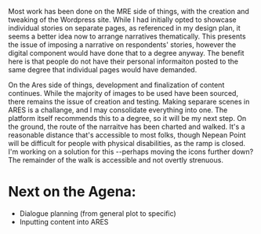 Most work has been done on the MRE side of things, with the creation and tweaking of the Wordpress site. While I had initially opted to showcase individual stories on separate pages, as referenced in my design plan, it seems a better idea now to arrange narratives thematically. This presents the issue of imposing a narrative on respondents' stories, however the digital component would have done that to a degree anyway. The benefit here is that people do not have their personal informaiton posted to the same degree that individual pages would have demanded.

On the Ares side of things, development and finalization of content continues. While the majority of images to be used have been sourced, there remains the issue of creation and testing. Making separare scenes in ARES is a challange, and I may consolidate everything into one. The platform itself recommends this to a degree, so it will be my next step. On the ground, the route of the narraitve has been charted and walked. It's a reasonable distance that's accessible to most folks, though Nepean Point will be difficult for people with physical disabilities, as the ramp is closed. I'm working on a solution for this --perhaps moving the icons further down? The remainder of the walk is accessible and not overtly strenuous.

# Next on the Agena:
+ Dialogue planning (from general plot to specific)
+ Inputting content into ARES
